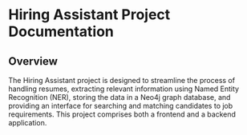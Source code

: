 # Hiring Assistant Project Documentation

## Overview

The Hiring Assistant project is designed to streamline the process of handling resumes, extracting relevant information using Named Entity Recognition (NER), storing the data in a Neo4j graph database, and providing an interface for searching and matching candidates to job requirements. This project comprises both a frontend and a backend application.

